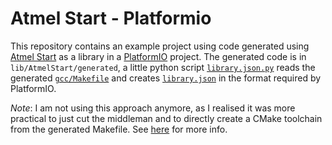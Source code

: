 # Atmel Start - Platformio

This repository contains an example project using code generated using [Atmel Start](http://start.atmel.com/) as a library in a [PlatformIO](https://platformio.org/) project. The generated code is in `lib/AtmelStart/generated`, a little python script [`library.json.py`](lib/AtmelStart/library.json.py) reads the generated [`gcc/Makefile`](lib/AtmelStart/generated/gcc/Makefile) and creates [`library.json`](lib/AtmelStart/library.json) in the format required by PlatformIO.

_Note_: I am not using this approach anymore, as I realised it was more practical to just cut the middleman and to directly create a CMake toolchain from the generated Makefile. See [here](https://github.com/jmichiels/AtmelStart) for more info.